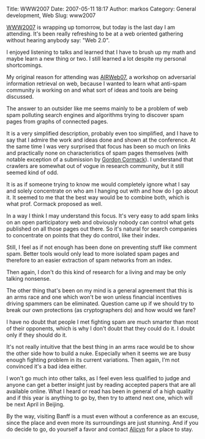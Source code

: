 Title: WWW2007
Date: 2007-05-11 18:17
Author: markos
Category: General development, Web
Slug: www2007

[WWW2007](http://www2007.org/) is wrapping up tomorrow, but today is the
last day I am attending. It's been really refreshing to be at a web
oriented gathering without hearing anybody say: "Web 2.0".

I enjoyed listening to talks and learned that I have to brush up my math
and maybe learn a new thing or two. I still learned a lot despite my
personal shortcomings.

My original reason for attending was
[AIRWeb07](http://airweb.cse.lehigh.edu/2007/), a workshop on
adversarial information retrieval on web, because I wanted to learn what
anti-spam community is working on and what sort of ideas and tools are
being discussed.

The answer to an outsider like me seems mainly to be a problem of web
spam polluting search engines and algorithms trying to discover spam
pages from graphs of connected pages.

It is a very simplified description, probably even too simplified, and I
have to say that I admire the work and ideas done and shown at the
conference. At the same time I was very surprised that focus has been so
much on links and practically none on characteristics of spam pages
themselves (with notable exception of a submission by [Gordon
Cormack](http://plg.uwaterloo.ca/~gvcormac/)). I understand that
crawlers are somewhat out of vogue in research community, but it still
seemed kind of odd.

It is as if someone trying to know me would completely ignore what I say
and solely concentrate on who am I hanging out with and how do I go
about it. It seemed to me that the best way would be to combine both,
which is what prof. Cormack proposed as well.

In a way I think I may understand this focus. It's very easy to add spam
links on an open participatory web and obviously nobody can control what
gets published on all those pages out there. So it's natural for search
companies to concentrate on points that they do control, like their
index.

Still, I feel as if not enough has been done on preventing stuff like
comment spam. Better tools would only lead to more isolated spam pages
and therefore to an easier extraction of spam networks from an index.

Then again, I don't do this kind of research for a living and may be
only talking nonsense.

The other thing that's been on my mind is a general agreement that this
is an arms race and one which won't be won unless financial incentives
driving spammers can be eliminated. Question came up if we should try to
break our own protections (as cryptographers do) and how would we fare?

I have no doubt that people I met fighting spam are much smarter than
most of their opponents, which is why I don't doubt that they could do
it. I doubt only if they should do it.

It's not really intuitive that the best thing in an arms race would be
to show the other side how to build a nuke. Especially when it seems we
are busy enough fighting problem in its current variations. Then again,
I'm not convinced it's a bad idea either.

I won't go much into other talks, as I feel even less qualified to judge
and anyone can get a better insight just by reading accepted papers that
are all available online. What I heard or read has been in general of a
high quality and if this year is anything to go by, then try to attend
next one, which will be next April in Beijing.

By the way, visiting Banff is a must even without a conference as an
excuse, since the place and even more its surroundings are just
stunning. And if you do decide to go, do yourself a favor and contact
[Alicyn](http://www.tarry.ca/) for a place to stay.

